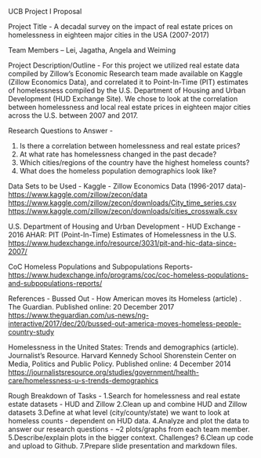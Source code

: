 UCB Project I Proposal

Project Title - A decadal survey on the impact of real estate prices on homelessness in eighteen major cities in the USA (2007-2017)  

Team Members – Lei, Jagatha, Angela and Weiming

Project Description/Outline - For this project we utilized real estate data compiled by Zillow’s Economic Research team made available on Kaggle (Zillow Economics Data), and correlated it to Point-In-Time (PIT) estimates of homelessness compiled by the U.S. Department of Housing and Urban Development (HUD Exchange Site).  We chose to look at the correlation between homelessness and local real estate prices in eighteen major cities across the U.S. between 2007 and 2017. 

Research Questions to Answer -
1. Is there a correlation between homelessness and real estate prices? 
2. At what rate has homelessness changed in the past decade? 
3. Which cities/regions of the country have the highest homeless counts?
4. What does the homeless population demographics look like? 

Data Sets to be Used -
Kaggle - Zillow Economics Data (1996-2017 data)- https://www.kaggle.com/zillow/zecon/data 
https://www.kaggle.com/zillow/zecon/downloads/City_time_series.csv
https://www.kaggle.com/zillow/zecon/downloads/cities_crosswalk.csv

U.S. Department of Housing and Urban Development - HUD Exchange - 
2016 AHAR: PIT (Point-In-Time) Estimates of Homelessness in the U.S.
https://www.hudexchange.info/resource/3031/pit-and-hic-data-since-2007/

CoC Homeless Populations and Subpopulations Reports-
https://www.hudexchange.info/programs/coc/coc-homeless-populations-and-subpopulations-reports/ 

References -
Bussed Out - How American moves its Homeless (article) . The Guardian. Published online: 20 December 2017 https://www.theguardian.com/us-news/ng-interactive/2017/dec/20/bussed-out-america-moves-homeless-people-country-study 

Homelessness in the United States: Trends and demographics (article). Journalist’s Resource. Harvard Kennedy School Shorenstein Center on Media, Politics and Public Policy. Published online: 4 December 2014 https://journalistsresource.org/studies/government/health-care/homelessness-u-s-trends-demographics

Rough Breakdown of Tasks -
1.Search for homelessness and real estate estate datasets - HUD and Zillow
2.Clean up and combine HUD and Zillow datasets
3.Define at what level (city/county/state) we want to look at homeless counts - dependent on HUD data.
4.Analyze and  plot the data to answer our research questions - ~2 plots/graphs from each team member.
5.Describe/explain plots in the bigger context. Challenges?
6.Clean up code and upload to Github.
7.Prepare slide presentation and markdown files.

